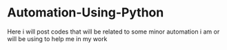# Automation-Using-Python
Here i will post codes that will be related to some minor automation i am or will be using to help me in my work
